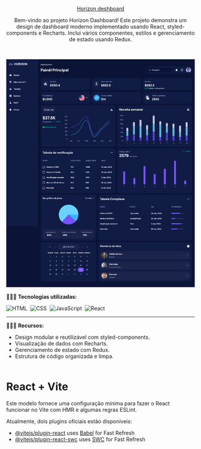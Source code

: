 <div align="center">

<a href="https://horizon-dashboard-react.vercel.app/">Horizon deshboard</a>

<p>Bem-vindo ao projeto Horizon Dashboard! Este projeto demonstra um design de dashboard moderno implementado usando React, styled-components e Recharts. Inclui vários componentes, estilos e gerenciamento de estado usando Redux.</div><br>

![Horizon](horizon.jpg)

👨🏼‍💻 <b>Tecnologias utilizadas:</b>

![HTML](https://img.shields.io/badge/-HTML-0D1117?style=for-the-badge&logo=html5&labelColor=0D1117)&nbsp;
![CSS](https://img.shields.io/badge/-CSS-0D1117?style=for-the-badge&logo=CSS3&logoColor=blue&labelColor=0D1117)&nbsp;
![JavaScript](https://img.shields.io/badge/-javascript-0D1117?style=for-the-badge&logo=javascript&logoColor=yellow&labelColor=0D1117)&nbsp;
![React](https://img.shields.io/badge/-react-0D1117?style=for-the-badge&logo=react&logoColor=cyan&labelColor=0D1117)&nbsp;<hr>


👨🏼‍💻 <b>Recursos:</b>

- Design modular e reutilizável com styled-components.
- Visualização de dados com Recharts.
- Gerenciamento de estado com Redux.
- Estrutura de código organizada e limpa.<br><br>

# React + Vite

Este modelo fornece uma configuração mínima para fazer o React funcionar no Vite com HMR e algumas regras ESLint.

Atualmente, dois plugins oficiais estão disponíveis:

- [@vitejs/plugin-react](https://github.com/vitejs/vite-plugin-react/blob/main/packages/plugin-react/README.md) uses [Babel](https://babeljs.io/) for Fast Refresh
- [@vitejs/plugin-react-swc](https://github.com/vitejs/vite-plugin-react-swc) uses [SWC](https://swc.rs/) for Fast Refresh
